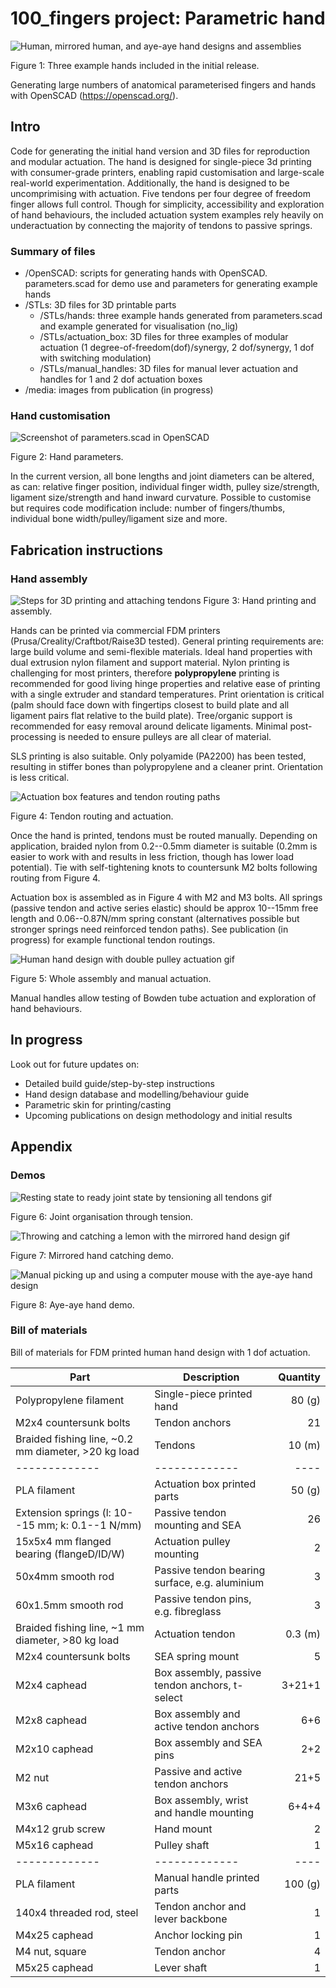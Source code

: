# 100_fingers project: Parametric hand
![Human, mirrored human, and aye-aye hand designs and assemblies](/media/hands.png)

Figure 1: Three example hands included in the initial release.

Generating large numbers of anatomical parameterised fingers and hands with OpenSCAD (https://openscad.org/).

## Intro
Code for generating the initial hand version and 3D files for reproduction and modular actuation.
The hand is designed for single-piece 3d printing with consumer-grade printers, enabling rapid customisation and large-scale real-world experimentation.
Additionally, the hand is designed to be uncomprimising with actuation. Five tendons per four degree of freedom finger allows full control. Though for simplicity, accessibility and exploration of hand behaviours, the included actuation system examples rely heavily on underactuation by connecting the majority of tendons to passive springs.

### Summary of files
- /OpenSCAD: scripts for generating hands with OpenSCAD. parameters.scad for demo use and parameters for generating example hands
- /STLs: 3D files for 3D printable parts
  - /STLs/hands: three example hands generated from parameters.scad and example generated for visualisation (no_lig)
  - /STLs/actuation_box: 3D files for three examples of modular actuation (1 degree-of-freedom(dof)/synergy, 2 dof/synergy, 1 dof with switching modulation)
  - /STLs/manual_handles: 3D files for manual lever actuation and handles for 1 and 2 dof actuation boxes
- /media: images from publication (in progress)

### Hand customisation
![Screenshot of parameters.scad in OpenSCAD](/media/parameters.png)

Figure 2: Hand parameters.

In the current version, all bone lengths and joint diameters can be altered, as can: relative finger position, individual finger width, pulley size/strength, ligament size/strength and hand inward curvature. Possible to customise but requires code modification include: number of fingers/thumbs, individual bone width/pulley/ligament size and more.

## Fabrication instructions
### Hand assembly
![Steps for 3D printing and attaching tendons](/media/printing.png)
Figure 3: Hand printing and assembly.

Hands can be printed via commercial FDM printers (Prusa/Creality/Craftbot/Raise3D tested). General printing requirements are: large build volume and semi-flexible materials. Ideal hand properties with dual extrusion nylon filament and support material. Nylon printing is challenging for most printers, therefore **polypropylene** printing is recommended for good living hinge properties and relative ease of printing with a single extruder and standard temperatures. Print orientation is critical (palm should face down with fingertips closest to build plate and all ligament pairs flat relative to the build plate). Tree/organic support is recommended for easy removal around delicate ligaments. Minimal post-processing is needed to ensure pulleys are all clear of material.

SLS printing is also suitable. Only polyamide (PA2200) has been tested, resulting in stiffer bones than polypropylene and a cleaner print. Orientation is less critical.

![Actuation box features and tendon routing paths](/media/actuation.png)

Figure 4: Tendon routing and actuation.

Once the hand is printed, tendons must be routed manually. Depending on application, braided nylon from 0.2--0.5mm diameter is suitable (0.2mm is easier to work with and results in less friction, though has lower load potential). Tie with self-tightening knots to countersunk M2 bolts following routing from Figure 4.

Actuation box is assembled as in Figure 4 with M2 and M3 bolts. All springs (passive tendon and active series elastic) should be approx 10--15mm free length and 0.06--0.87N/mm spring constant (alternatives possible but stronger springs need reinforced tendon paths). See publication (in progress) for example functional tendon routings.

![Human hand design with double pulley actuation gif](/media/double_pulley_manual_handle.gif)

Figure 5: Whole assembly and manual actuation.

Manual handles allow testing of Bowden tube actuation and exploration of hand behaviours.

## In progress

Look out for future updates on:
- Detailed build guide/step-by-step instructions
- Hand design database and modelling/behaviour guide
- Parametric skin for printing/casting
- Upcoming publications on design methodology and initial results


## Appendix
### Demos
![Resting state to ready joint state by tensioning all tendons gif](/media/hand_tension.gif)

Figure 6: Joint organisation through tension.

![Throwing and catching a lemon with the mirrored hand design gif](/media/2thumb_catching.gif)

Figure 7: Mirrored hand catching demo.

![Manual picking up and using a computer mouse with the aye-aye hand design](/media/aya_aye_demo.gif)

Figure 8: Aye-aye hand demo.

### Bill of materials
Bill of materials for FDM printed human hand design with 1 dof actuation.

| Part  | Description | Quantity |
| ------------- | ------------- | ----: |
| Polypropylene filament  | Single-piece printed hand  | 80 (g) |
| M2x4 countersunk bolts | Tendon anchors | 21 |
| Braided fishing line, ~0.2 mm diameter, >20 kg load | Tendons | 10 (m) |
| ------------- | ------------- | ---- |
| PLA filament  | Actuation box printed parts  | 50 (g) |
| Extension springs (l: 10--15 mm; k: 0.1--1 N/mm) | Passive tendon mounting and SEA | 26 |
| 15x5x4 mm flanged bearing (flangeD/ID/W) | Actuation pulley mounting | 2 |
| 50x4mm smooth rod | Passive tendon bearing surface, e.g. aluminium | 3 |
| 60x1.5mm smooth rod | Passive tendon pins, e.g. fibreglass | 3 |
| Braided fishing line, ~1 mm diameter, >80 kg load | Actuation tendon |	0.3 (m) |
| M2x4 countersunk bolts |	SEA spring mount |	5 |
| M2x4 caphead |	Box assembly, passive tendon anchors, t-select |	3+21+1 |
| M2x8 caphead |	Box assembly and active tendon anchors |	6+6 |
| M2x10 caphead |	Box assembly and SEA pins |	2+2 |
| M2 nut |	Passive and active tendon anchors |	21+5 |
| M3x6 caphead |	Box assembly, wrist and handle mounting |	6+4+4 |
| M4x12 grub screw |	Hand mount |	2 |
| M5x16 caphead |	Pulley shaft |	1 |
| ------------- | ------------- | ---- |
| PLA filament  | Manual handle printed parts  | 100 (g) |
| 140x4 threaded rod, steel |	Tendon anchor and lever backbone |	1 |
| M4x25 caphead |	Anchor locking pin |	1 |
| M4 nut, square |	Tendon anchor |	4 |
| M5x25 caphead |	Lever shaft |	1 |

